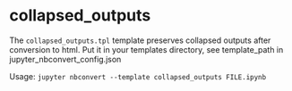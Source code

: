 # collapsed_outputs
The `collapsed_outputs.tpl` template preserves collapsed outputs after conversion to html.
Put it in your templates directory, see template_path in jupyter_nbconvert_config.json

Usage: `jupyter nbconvert --template collapsed_outputs FILE.ipynb`
